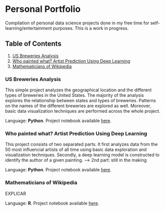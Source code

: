 # Personal Portfolio
Compilation of personal data science projects done in my free time for self-learning/entertainment purposes. This is a work in progress. 

## Table of Contents
1. [US Breweries Analysis](#breweries)
2. [Who painted what? Artist Prediction Using Deep Learning](#artists)
3. [Mathematicians of Wikipedia](#mathematicians)

### **US Breweries Analysis** <a name="breweries"></a>

This simple project analyzes the geographical location and the different types of breweries in the United States. The majority of the analysis explores the relationship between states and types of breweries. Patterns on the names of the different breweries are explored as well. Moreover, basic data visualization techniques are performed across the whole project.

Language: **Python**. Project notebook available [here](./us-breweries/us-breweries.ipynb).

### **Who painted what? Artist Prediction Using Deep Learning** <a name="artists"></a>

This project consists of two separated parts. It first analyzes data from the 50 most influencial artists of all time using basic data exploration and visualization techniques. Secondly, a deep learning model is constructed to identify the author of a given painting. --> 2nd part: still in the making

Language: **Python**. Project notebook available [here](./art-history/artist-predictor.ipynb).

### **Mathematicians of Wikipedia** <a name="mathematicians"></a>

EXPLICAR

Language: **R**. Project notebook available [here]().
